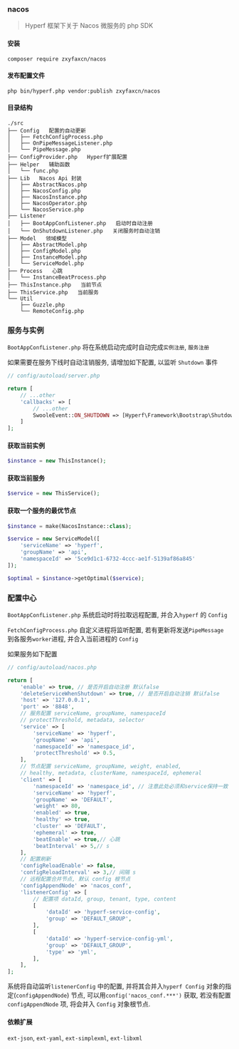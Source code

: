 ### nacos
> Hyperf 框架下关于 Nacos 微服务的 php SDK

#### 安装
```shell
composer require zxyfaxcn/nacos
```

#### 发布配置文件

```shell
php bin/hyperf.php vendor:publish zxyfaxcn/nacos
```

#### 目录结构
```shell
./src
├── Config   配置的自动更新
│   ├── FetchConfigProcess.php
│   ├── OnPipeMessageListener.php
│   └── PipeMessage.php
├── ConfigProvider.php   Hyperf扩展配置
├── Helper   辅助函数
│   └── func.php
├── Lib   Nacos Api 封装
│   ├── AbstractNacos.php
│   ├── NacosConfig.php
│   ├── NacosInstance.php
│   ├── NacosOperator.php
│   └── NacosService.php
├── Listener  
│   ├── BootAppConfListener.php   启动时自动注册
│   └── OnShutdownListener.php   关闭服务时自动注销
├── Model   领域模型
│   ├── AbstractModel.php
│   ├── ConfigModel.php
│   ├── InstanceModel.php
│   └── ServiceModel.php
├── Process   心跳
│   └── InstanceBeatProcess.php
├── ThisInstance.php   当前节点
├── ThisService.php   当前服务
└── Util
    ├── Guzzle.php
    └── RemoteConfig.php
```

### 服务与实例

`BootAppConfListener.php` 将在系统启动完成时自动完成`实例注册`, `服务注册` 

如果需要在服务下线时自动注销服务, 请增加如下配置, 以监听 `Shutdown` 事件

```php
// config/autoload/server.php

return [
    // ...other
    'callbacks' => [
        // ...other
        SwooleEvent::ON_SHUTDOWN => [Hyperf\Framework\Bootstrap\ShutdownCallback::class, 'onShutdown']
    ]
];
```

#### 获取当前实例

```php
$instance = new ThisInstance();
```

#### 获取当前服务

```php
$service = new ThisService();
```

#### 获取一个服务的最优节点

```php
$instance = make(NacosInstance::class);

$service = new ServiceModel([
    'serviceName' => 'hyperf',
    'groupName' => 'api',
    'namespaceId' => '5ce9d1c1-6732-4ccc-ae1f-5139af86a845'
]);

$optimal = $instance->getOptimal($service);

```

### 配置中心

`BootAppConfListener.php` 系统启动时将拉取远程配置, 并合入`hyperf` 的 `Config`

`FetchConfigProcess.php` 自定义进程将监听配置, 若有更新将发送`PipeMessage` 到各服务`worker`进程, 并合入当前进程的 `Config`

如果服务如下配置
```php
// config/autoload/nacos.php

return [
    'enable' => true, // 是否开启自动注册 默认false
    'deleteServiceWhenShutdown' => true, // 是否开启自动注销 默认false
    'host' => '127.0.0.1',
    'port' => '8848',
    // 服务配置 serviceName, groupName, namespaceId
    // protectThreshold, metadata, selector
    'service' => [
        'serviceName' => 'hyperf',
        'groupName' => 'api',
        'namespaceId' => 'namespace_id',
        'protectThreshold' => 0.5,
    ],
    // 节点配置 serviceName, groupName, weight, enabled,
    // healthy, metadata, clusterName, namespaceId, ephemeral
    'client' => [
        'namespaceId' => 'namespace_id', // 注意此处必须和service保持一致
        'serviceName' => 'hyperf',
        'groupName' => 'DEFAULT',
        'weight' => 80,
        'enabled' => true,
        'healthy' => true,
        'cluster' => 'DEFAULT',
        'ephemeral' => true,
        'beatEnable' => true,// 心跳
        'beatInterval' => 5,// s
    ],
    // 配置刷新
    'configReloadEnable' => false,
    'configReloadInterval' => 3,// 间隔 s
    // 远程配置合并节点, 默认 config 根节点
    'configAppendNode' => 'nacos_conf',
    'listenerConfig' => [
        // 配置项 dataId, group, tenant, type, content
        [
            'dataId' => 'hyperf-service-config',
            'group' => 'DEFAULT_GROUP',
        ],
        [
            'dataId' => 'hyperf-service-config-yml',
            'group' => 'DEFAULT_GROUP',
            'type' => 'yml',
        ],
    ],
];
```
系统将自动监听`listenerConfig` 中的配置, 并将其合并入`hyperf Config` 对象的指定(`configAppendNode`) 节点, 可以用`config('nacos_conf.***')` 获取, 若没有配置 `configAppendNode` 项, 将会并入 `Config` 对象根节点. 

#### 依赖扩展

`ext-json`, `ext-yaml`, `ext-simplexml`, `ext-libxml`
